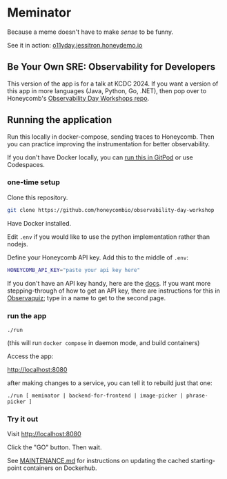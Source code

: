 
# Meminator

Because a meme doesn't have to make _sense_ to be funny.

See it in action: [o11yday.jessitron.honeydemo.io](https://o11yday.jessitron.honeydemo.io)

## Be Your Own SRE: Observability for Developers

This version of the app is for a talk at KCDC 2024. If you want a version of this app in more languages (Java, Python, Go, .NET),
then pop over to Honeycomb's [Observability Day Workshops repo](https://github.com/honeycombio/observability-day-workshop).

## Running the application

Run this locally in docker-compose, sending traces to Honeycomb. Then you can practice improving the instrumentation for better observability.

If you don't have Docker locally, you can [run this in GitPod](https://gitpod.io/#https://github.com/honeycombio/observability-day-workshop) or use Codespaces.

### one-time setup

Clone this repository.

```bash
git clone https://github.com/honeycombio/observability-day-workshop
```

Have Docker installed.

Edit `.env` if you would like to use the python implementation rather than nodejs.

Define your Honeycomb API key. Add this to the middle of `.env`:

```bash
HONEYCOMB_API_KEY="paste your api key here"
```

If you don't have an API key handy, here are the [docs](https://docs.honeycomb.io/get-started/configure/environments/manage-api-keys/#create-api-key).
If you want more stepping-through of how to get an API key, there are instructions for this in [Observaquiz](https://quiz.honeydemo.io); type in a name to get to the second page.

### run the app

`./run`

(this will run `docker compose` in daemon mode, and build containers)

Access the app:

[http://localhost:8080]()

after making changes to a service, you can tell it to rebuild just that one:

`./run [ meminator | backend-for-frontend | image-picker | phrase-picker ]`

### Try it out

Visit [http://localhost:8080]()

Click the "GO" button. Then wait.

See [MAINTENANCE.md](MAINTENANCE.md) for instructions on updating the cached starting-point containers on Dockerhub.
